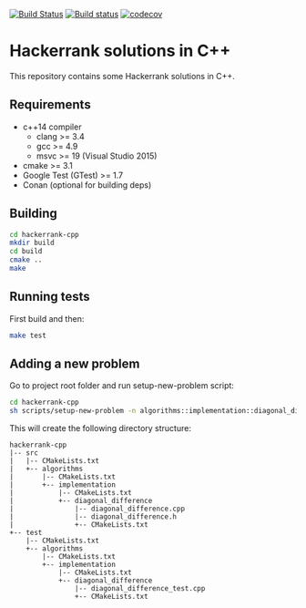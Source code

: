 [![Build Status](https://travis-ci.org/bmgandre/hackerrank-cpp.svg?branch=master)](https://travis-ci.org/bmgandre/hackerrank-cpp)
[![Build status](https://ci.appveyor.com/api/projects/status/isbj2pjxg5aav8tj/branch/master?svg=true)](https://ci.appveyor.com/project/bmgandre/hackerrank-cpp/branch/master)
[![codecov](https://codecov.io/gh/bmgandre/hackerrank-cpp/branch/master/graph/badge.svg)](https://codecov.io/gh/bmgandre/hackerrank-cpp)

# Hackerrank solutions in C++

This repository contains some Hackerrank solutions in C++.

## Requirements
- c++14 compiler
  - clang >= 3.4
  - gcc >= 4.9
  - msvc >= 19 (Visual Studio 2015)
- cmake >= 3.1
- Google Test (GTest) >= 1.7
- Conan (optional for building deps)

## Building

``` bash
cd hackerrank-cpp
mkdir build
cd build
cmake ..
make
```

## Running tests

First build and then:

``` bash
make test
```

## Adding a new problem

Go to project root folder and run setup-new-problem script:

```bash
cd hackerrank-cpp
sh scripts/setup-new-problem -n algorithms::implementation::diagonal_difference
```

This will create the following directory structure:

```
hackerrank-cpp
|-- src
|   |-- CMakeLists.txt
|   +-- algorithms
|       |-- CMakeLists.txt
|       +-- implementation
|           |-- CMakeLists.txt
|           +-- diagonal_difference
|               |-- diagonal_difference.cpp
|               |-- diagonal_difference.h
|               +-- CMakeLists.txt
+-- test
    |-- CMakeLists.txt
    +-- algorithms
        |-- CMakeLists.txt
        +-- implementation
            |-- CMakeLists.txt
            +-- diagonal_difference
                |-- diagonal_difference_test.cpp
                +-- CMakeLists.txt
```
